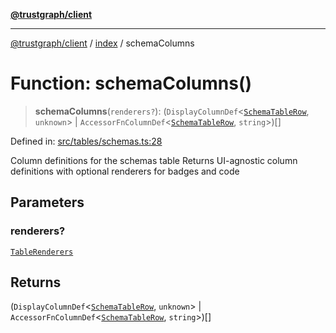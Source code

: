[**@trustgraph/client**](../../README.md)

***

[@trustgraph/client](../../README.md) / [index](../README.md) / schemaColumns

# Function: schemaColumns()

> **schemaColumns**(`renderers?`): (`DisplayColumnDef`\<[`SchemaTableRow`](../type-aliases/SchemaTableRow.md), `unknown`\> \| `AccessorFnColumnDef`\<[`SchemaTableRow`](../type-aliases/SchemaTableRow.md), `string`\>)[]

Defined in: [src/tables/schemas.ts:28](https://github.com/trustgraph-ai/trustgraph-ts-client/blob/24d0d0886a310c1fecf9e6fc95cd3a24cf32c92e/src/tables/schemas.ts#L28)

Column definitions for the schemas table
Returns UI-agnostic column definitions with optional renderers for badges and code

## Parameters

### renderers?

[`TableRenderers`](../../types/interfaces/TableRenderers.md)

## Returns

(`DisplayColumnDef`\<[`SchemaTableRow`](../type-aliases/SchemaTableRow.md), `unknown`\> \| `AccessorFnColumnDef`\<[`SchemaTableRow`](../type-aliases/SchemaTableRow.md), `string`\>)[]
